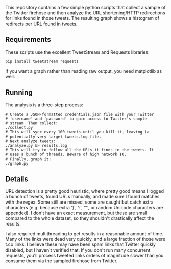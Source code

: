 This repository contains a few simple python scripts that collect a
sample of the Twitter firehose and then analyze the URL
shortening/HTTP redirections for links found in those tweets. The
resulting graph shows a histogram of redirects per URL found in
tweets.

Requirements
------------

These scripts use the excellent TweetStream and Requests libraries:

    pip install tweetstream requests

If you want a graph rather than reading raw output, you need
matplotlib as well.

Running
-------

The analysis is a three-step process:

    # Create a JSON-formatted credentials.json file with your Twitter
    # 'username' and 'password' to gain access to Twitter's sample
    # stream. Then collect:
    ./collect.py
    # This will sync every 100 tweets until you kill it, leaving (a
    # potentially very large) tweets.log file.
    # Next analyze tweets:
    ./analyze.py &> results.log
    # This will try to follow all the URLs it finds in the tweets. It
    # uses a bunch of threads. Beware of high network IO.
    # Finally, graph it:
    ./graph.py

Details
-------

URL detection is a pretty good heuristic, where pretty good means I
logged a bunch of tweets, found URLs manually, and made sure I found
matches with the regex. Some still are missed, some are caught but
catch extra characters (e.g. because extra ')', ':', '"', or random
Unicode characters are appended). I don't have an exact measurement,
but these are small compared to the whole dataset, so they shouldn't
drastically affect the results.

I also required multithreading to get results in a reasonable amount
of time. Many of the links were dead very quickly, and a large
fraction of those were t.co links. I believe these may have been spam
links that Twitter quickly disabled, but I haven't verified that. If
you don't run many concurrent requests, you'll process tweeted links
orders of magnitude slower than you consume them via the sampled
firehose from Twitter.
